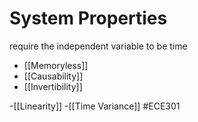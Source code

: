 # System Properties
require the independent variable to be time

- [[Memoryless]]
- [[Causability]]
- [[Invertibility]]

-[[Linearity]]
-[[Time Variance]]
#ECE301 